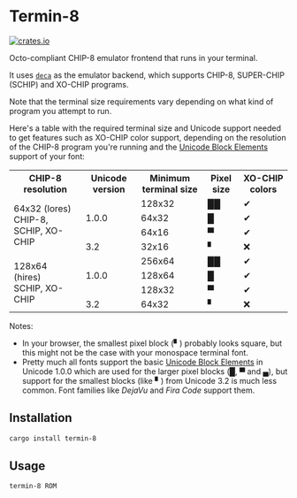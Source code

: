 Termin-8
========
[![crates.io](https://img.shields.io/crates/v/termin-8.svg)](https://crates.io/crates/termin-8)

Octo-compliant CHIP-8 emulator frontend that runs in your terminal.

It uses [`deca`](https://crates.io/crates/deca) as the emulator backend, which supports CHIP-8, SUPER-CHIP (SCHIP) and XO-CHIP programs.

Note that the terminal size requirements vary depending on what kind of program you attempt to run.

Here's a table with the required terminal size and Unicode support needed to get features such as XO-CHIP color support, depending on the resolution of the CHIP-8 program you're running and the [Unicode Block Elements](https://en.wikipedia.org/wiki/Block_Elements) support of your font:

<table>
<tr>
<th>CHIP-8 resolution</td>
<th>Unicode version</td>
<th>Minimum terminal size</td>
<th>Pixel size</td>
<th>XO-CHIP colors</td>
</tr>

<tr>
<td rowspan="4">64x32 (lores)<br>CHIP-8, SCHIP, XO-CHIP</td>
<td rowspan="3">1.0.0</td>
<td>128x32</td>
<td>██</td>
<td>✔</td>
</tr>

<tr>
<td>64x32</td>
<td>█</td>
<td>✔</td>
</tr>

<tr>
<td>64x16</td>
<td>▀</td>
<td>✔</td>
</tr>

<tr>
<td>3.2</td>
<td>32x16</td>
<td>▘</td>
<td>❌</td>
</tr>

<tr>
<td rowspan="4">128x64 (hires)<br>SCHIP, XO-CHIP</td>
<td rowspan="3">1.0.0</td>
<td>256x64</td>
<td>██</td>
<td>✔</td>
</tr>

<tr>
<td>128x64</td>
<td>█</td>
<td>✔</td>
</tr>

<tr>
<td>128x32</td>
<td>▀</td>
<td>✔</td>
</tr>

<tr>
<td>3.2</td>
<td>64x32</td>
<td>▘</td>
<td>❌</td>
</tr>

</table>

Notes:
* In your browser, the smallest pixel block (▘) probably looks square, but this might not be the case with your monospace terminal font.
* Pretty much all fonts support the basic [Unicode Block Elements](https://en.wikipedia.org/wiki/Block_Elements) in Unicode 1.0.0 which are used for the larger pixel blocks (█, ▀ and ▄), but support for the smallest blocks (like ▘) from Unicode 3.2 is much less common. Font families like _DejaVu_ and _Fira Code_ support them.

## Installation

```sh
cargo install termin-8
```

## Usage

```sh
termin-8 ROM
``` 
